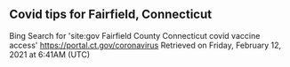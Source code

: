 ## Covid tips for Fairfield, Connecticut

Bing Search for 'site:gov Fairfield County Connecticut covid vaccine access'
https://portal.ct.gov/coronavirus
Retrieved on Friday, February 12, 2021 at 6:41AM (UTC)